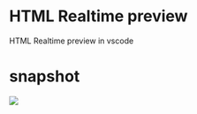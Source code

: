 # HTML Realtime preview

HTML Realtime preview in vscode

# snapshot

![](https://tva1.sinaimg.cn/large/007S8ZIlgy1gedf8rl4i7j31az0u010x.jpg)

